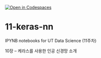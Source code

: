 [![Open in Codespaces](https://classroom.github.com/assets/launch-codespace-2972f46106e565e64193e422d61a12cf1da4916b45550586e14ef0a7c637dd04.svg)](https://classroom.github.com/open-in-codespaces?assignment_repo_id=17125548)
# 11-keras-nn

IPYNB notebooks for UT Data Science (11주차)

10장 – 케라스를 사용한 인공 신경망 소개
